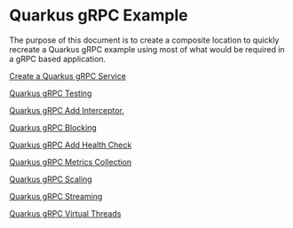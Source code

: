# Quarkus gRPC Example

The purpose of this document is to create a composite location to quickly recreate
a Quarkus gRPC example using most of what would be required in a gRPC based application.

[Create a Quarkus gRPC Service](./doc/quarkus-grpc-service.md)

[Quarkus gRPC Testing](./doc/quarkus-grpc-testing.md)

[Quarkus gRPC Add Interceptor. ](./doc/quarkus-grpc-interceptor.md)

[Quarkus gRPC Blocking](./doc/quarkus-grpc-blocking.md)

[Quarkus gRPC Add Health Check](./doc/quarkus-grpc-health-check.md)

[Quarkus gRPC Metrics Collection](./doc/quarkus-grpc-metrics-collection.md)

[Quarkus gRPC Scaling](./doc/quarkus-grpc-scaling.md)

[Quarkus gRPC Streaming](./doc/quarkus-grpc-streaming.md)

[Quarkus gRPC Virtual Threads](./doc/quarkus-grpc-virtual-threads.md)
